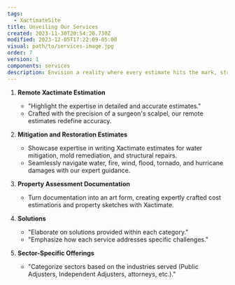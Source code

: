 ```yaml
---
tags:
  - XactimateSite
title: Unveiling Our Services
created: 2023-11-30T20:54:20.730Z
modified: 2023-12-05T17:22:09-05:00
visual: path/to/services-image.jpg
order: 7
version: 1
components: services
description: Envision a reality where every estimate hits the mark, strategically steering towards success. // Picture a world where every estimate is accurate and a strategic move towards success.
---
```

1. **Remote Xactimate Estimation**
    - "Highlight the expertise in detailed and accurate estimates."
    - Crafted with the precision of a surgeon's scalpel, our remote estimates redefine accuracy.
2. **Mitigation and Restoration Estimates**
    - Showcase expertise in writing Xactimate estimates for water mitigation, mold remediation, and structural repairs.
    - Seamlessly navigate water, fire, wind, flood, tornado, and hurricane damages with our expert guidance.
3. **Property Assessment Documentation**
    - Turn documentation into an art form, creating expertly crafted cost estimations and property sketches with Xactimate.

1. **Solutions**
    - "Elaborate on solutions provided within each category."
    - "Emphasize how each service addresses specific challenges."
2. **Sector-Specific Offerings**
    - "Categorize sectors based on the industries served (Public Adjusters, Independent Adjusters, attorneys, etc.)."